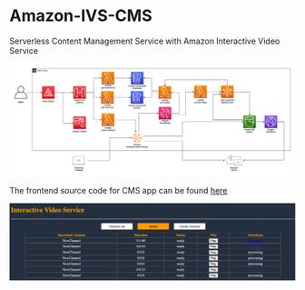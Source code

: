 # Amazon-IVS-CMS
Serverless Content Management Service with Amazon Interactive Video Service

![Diagram](src/diagram.png)

The frontend source code for CMS app can be found [here](https://github.com/k2sebeom/IVS-Amplify-App)

![CMS](src/cms.png)
